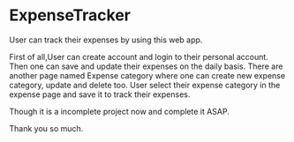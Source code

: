 # ExpenseTracker
User can track their expenses by using this web app.

First of all,User can create account and login to their personal account. Then one can save and update their expenses on the daily basis. 
There are another page named Expense category where one can create new expense category, update and delete too. User select their expense 
category in the expense page and save it to track their expenses. 

Though it is a incomplete project now and complete it ASAP.

Thank you so much.

